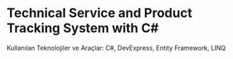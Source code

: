 # Technical Service and Product Tracking System  with C#

Kullanılan Teknolojiler ve Araçlar: C#, DevExpress, Entity Framework, LINQ

